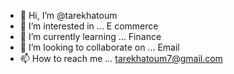 - 👋 Hi, I’m @tarekhatoum
- 👀 I’m interested in ... E commerce 
- 🌱 I’m currently learning ... Finance 
- 💞️ I’m looking to collaborate on ... Email
- 📫 How to reach me ... tarekhatoum7@gmail.com

<!---
tarekhatoum/tarekhatoum is a ✨ special ✨ repository because its `README.md` (this file) appears on your GitHub profile.
You can click the Preview link to take a look at your changes.
--->
